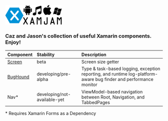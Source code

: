 ![](xamJam.png) 
### Caz and Jason's collection of useful Xamarin components. Enjoy!

| Component | Stability	| Description |
| :--- | :--- | :--- | 
| [Screen](https://github.com/jasonCodesAway/XamJam/tree/master/XamJam.Screen) | beta | Screen size getter |
| [BugHound](https://github.com/jasonCodesAway/XamJam/tree/master/XamJam.BugHound) | developing/pre-alpha | Type & task-based logging,  exception reporting, and runtime log-platform-aware bug finder and performance monitor |
| Nav&#42; | developing/not-available-yet | ViewModel-based navigation between Root, Navigation, and TabbedPages |

&#42; Requires Xamarin Forms as a Dependency
